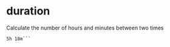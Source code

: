 # duration
Calculate the number of hours and minutes between two times

``` $ python duration.py 8:12 13:30
5h 18m```

